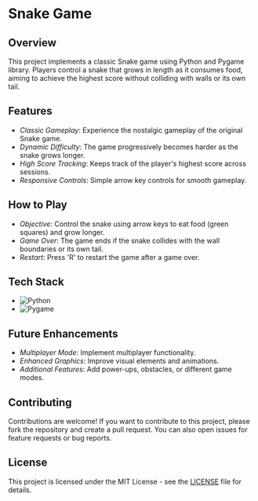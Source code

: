 # Snake Game

## Overview

This project implements a classic Snake game using Python and Pygame library. Players control a snake that grows in length as it consumes food, aiming to achieve the highest score without colliding with walls or its own tail.

## Features

- *Classic Gameplay*: Experience the nostalgic gameplay of the original Snake game.
- *Dynamic Difficulty*: The game progressively becomes harder as the snake grows longer.
- *High Score Tracking*: Keeps track of the player's highest score across sessions.
- *Responsive Controls*: Simple arrow key controls for smooth gameplay.

## How to Play

- *Objective*: Control the snake using arrow keys to eat food (green squares) and grow longer.
- *Game Over*: The game ends if the snake collides with the wall boundaries or its own tail.
- *Restart*: Press 'R' to restart the game after a game over.



## Tech Stack

- ![Python](https://img.shields.io/badge/Python-3776AB?style=for-the-badge&logo=python&logoColor=white)
- ![Pygame](https://img.shields.io/badge/Pygame-430098?style=for-the-badge&logo=pygame&logoColor=white)

## Future Enhancements

- *Multiplayer Mode*: Implement multiplayer functionality.
- *Enhanced Graphics*: Improve visual elements and animations.
- *Additional Features*: Add power-ups, obstacles, or different game modes.

## Contributing

Contributions are welcome! If you want to contribute to this project, please fork the repository and create a pull request. You can also open issues for feature requests or bug reports.

## License

This project is licensed under the MIT License - see the [LICENSE](LICENSE) file for details.
